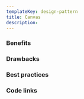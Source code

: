 ```yaml
---
templateKey: design-pattern
title: Canvas
description:
---
```


### Benefits

### Drawbacks

### Best practices

### Code links